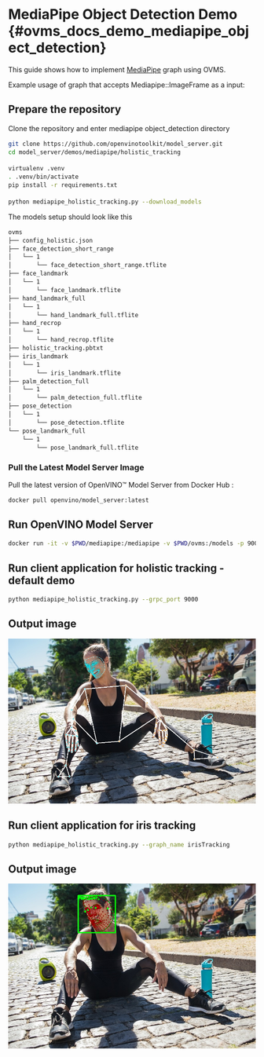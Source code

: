 # MediaPipe Object Detection Demo {#ovms_docs_demo_mediapipe_object_detection}

This guide shows how to implement [MediaPipe](../../../docs/mediapipe.md) graph using OVMS.

Example usage of graph that accepts Mediapipe::ImageFrame as a input:

## Prepare the repository

Clone the repository and enter mediapipe object_detection directory
```bash
git clone https://github.com/openvinotoolkit/model_server.git
cd model_server/demos/mediapipe/holistic_tracking

virtualenv .venv
. .venv/bin/activate
pip install -r requirements.txt

python mediapipe_holistic_tracking.py --download_models
```

The models setup should look like this
```bash
ovms
├── config_holistic.json
├── face_detection_short_range
│   └── 1
│       └── face_detection_short_range.tflite
├── face_landmark
│   └── 1
│       └── face_landmark.tflite
├── hand_landmark_full
│   └── 1
│       └── hand_landmark_full.tflite
├── hand_recrop
│   └── 1
│       └── hand_recrop.tflite
├── holistic_tracking.pbtxt
├── iris_landmark
│   └── 1
│       └── iris_landmark.tflite
├── palm_detection_full
│   └── 1
│       └── palm_detection_full.tflite
├── pose_detection
│   └── 1
│       └── pose_detection.tflite
└── pose_landmark_full
    └── 1
        └── pose_landmark_full.tflite
```

### Pull the Latest Model Server Image
Pull the latest version of OpenVINO&trade; Model Server from Docker Hub :
```Bash
docker pull openvino/model_server:latest

```

## Run OpenVINO Model Server
```bash
docker run -it -v $PWD/mediapipe:/mediapipe -v $PWD/ovms:/models -p 9000:9000 openvino/model_server:latest --config_path /models/config_holistic.json --port 9000
```

## Run client application for holistic tracking - default demo
```bash
python mediapipe_holistic_tracking.py --grpc_port 9000
```

## Output image
![output](output_image.jpg)

## Run client application for iris tracking
```bash
python mediapipe_holistic_tracking.py --graph_name irisTracking
```

## Output image
![output](output_image1.jpg)